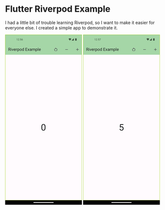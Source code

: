 # Flutter Riverpod Example

I had a little bit of trouble learning Riverpod, so I want to make it easier for everyone else. I created a simple app to demonstrate it.

<img src="images/flutter_01.png" width="250">
<img src="images/flutter_02.png" width="250">
